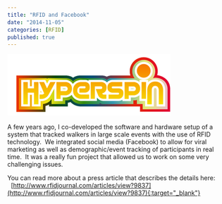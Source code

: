 ```yaml
---
title: "RFID and Facebook"
date: "2014-11-05"
categories: [RFID]
published: true
---
```


![](images/logo.png)

A few years ago, I co-developed the software and hardware setup of a system that tracked walkers in large scale events with the use of RFID technology.  We integrated social media (Facebook) to allow for viral marketing as well as demographic/event tracking of participants in real time.  It was a really fun project that allowed us to work on some very challenging issues.

You can read more about a press article that describes the details here:   [http://www.rfidjournal.com/articles/view?9837](http://www.rfidjournal.com/articles/view?9837){:target="_blank"}
